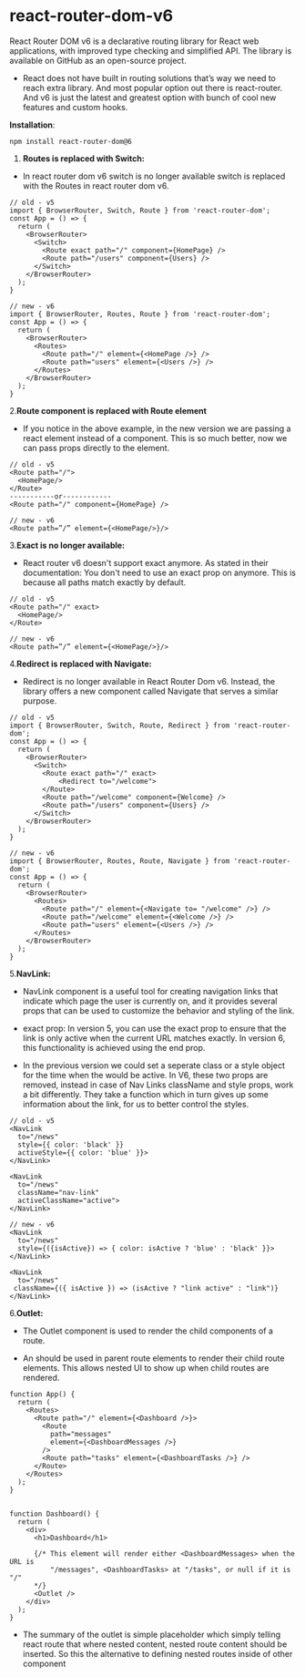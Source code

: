 # react-router-dom-v6
React Router DOM v6 is a declarative routing library for React web applications, with improved type checking and simplified API. The library is available on GitHub as an open-source project.


- React does not have built in routing solutions that’s way we need to reach extra library. And most popular option out there is react-router. And v6 is just the latest and greatest option with bunch of  cool new features and custom hooks.

**Installation**: 

```
npm install react-router-dom@6
```



1. **Routes is replaced with Switch:** 

- In react router dom v6 switch is no longer available switch is replaced with the Routes in react router dom v6.

```
// old - v5
import { BrowserRouter, Switch, Route } from 'react-router-dom';
const App = () => {
  return (
    <BrowserRouter>
      <Switch>
        <Route exact path="/" component={HomePage} />
        <Route path="/users" component={Users} />
      </Switch>
    </BrowserRouter>
  );
}

// new - v6
import { BrowserRouter, Routes, Route } from 'react-router-dom';
const App = () => {
  return (
    <BrowserRouter>
      <Routes>
        <Route path="/" element={<HomePage />} />
        <Route path="users" element={<Users />} />
      </Routes>
    </BrowserRouter>
  );
}
```

2.**Route component is replaced with Route element**

- If you notice in the above example, in the new version we are passing a react element instead of a component. This is so much better, now we can pass props directly to the element.

```
// old - v5
<Route path="/">
  <HomePage/>
</Route>
-----------or------------
<Route path="/" component={HomePage} />
 
// new - v6
<Route path=”/” element={<HomePage/>}/>
```

3.**Exact is no longer available:**

- React router v6 doesn't support exact anymore. As stated in their documentation: You don't need to use an exact prop on <Route path="/"> anymore. This is because all paths match exactly by default.

```
// old - v5
<Route path="/" exact>
  <HomePage/>
</Route>

// new - v6
<Route path=”/” element={<HomePage/>}/>
```

4.**Redirect is replaced with Navigate:**

- Redirect is no longer available in React Router Dom v6. Instead, the library offers a new component called Navigate that serves a similar purpose.

```
// old - v5
import { BrowserRouter, Switch, Route, Redirect } from 'react-router-dom';
const App = () => {
  return (
    <BrowserRouter>
      <Switch>
        <Route exact path="/" exact>
            <Redirect to="/welcome">
        </Route>
        <Route path="/welcome" component={Welcome} />
        <Route path="/users" component={Users} />
      </Switch>
    </BrowserRouter>
  );
}

// new - v6
import { BrowserRouter, Routes, Route, Navigate } from 'react-router-dom';
const App = () => {
  return (
    <BrowserRouter>
      <Routes>
        <Route path="/" element={<Navigate to= "/welcome" />} />
        <Route path="/welcome" element={<Welcome />} />
        <Route path="users" element={<Users />} />
      </Routes>
    </BrowserRouter>
  );
}
```

5.**NavLink:**

- NavLink component is a useful tool for creating navigation links that indicate which page the user is currently on, and it provides several props that can be used to customize the behavior and styling of the link.


- exact prop: In version 5, you can use the exact prop to ensure that the link is only active when the current URL matches exactly. In version 6, this functionality is achieved using the end prop.

- In the previous version we could set a seperate class or a style object for the time when the <NavLink/> would be active. In V6, these two props are removed, instead in case of Nav Links className and style props, work a bit differently. They take a function which in turn gives up some information about the link, for us to better control the styles.

```
// old - v5
<NavLink
  to="/news"
  style={{ color: 'black' }}
  activeStyle={{ color: 'blue' }}>
</NavLink>

<NavLink
  to="/news"
  className="nav-link"
  activeClassName="active">
</NavLink>

// new - v6
<NavLink
  to="/news"
  style={({isActive}) => { color: isActive ? 'blue' : 'black' }}>
</NavLink>

<NavLink
  to="/news"
 className={({ isActive }) => (isActive ? "link active" : "link")}
</NavLink>
```

6.**Outlet:**

-  The Outlet component is used to render the child components of a route. 

- An <Outlet> should be used in parent route elements to render their child route elements. This allows nested UI to show up when child routes are rendered.

```
function App() {
  return (
    <Routes>
      <Route path="/" element={<Dashboard />}>
        <Route
          path="messages"
          element={<DashboardMessages />}
        />
        <Route path="tasks" element={<DashboardTasks />} />
      </Route>
    </Routes>
  );
}


function Dashboard() {
  return (
    <div>
      <h1>Dashboard</h1>

      {/* This element will render either <DashboardMessages> when the URL is
          "/messages", <DashboardTasks> at "/tasks", or null if it is "/"
      */}
      <Outlet />
    </div>
  );
}
```

- The summary of the outlet is simple placeholder which simply telling react route that where nested content, nested route content should be inserted. So this the alternative to defining nested routes inside of other component


